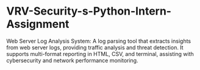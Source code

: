 # VRV-Security-s-Python-Intern-Assignment
Web Server Log Analysis System: A log parsing tool that extracts insights from web server logs, providing traffic analysis and threat detection. It supports multi-format reporting in HTML, CSV, and terminal, assisting with cybersecurity and network performance monitoring.
